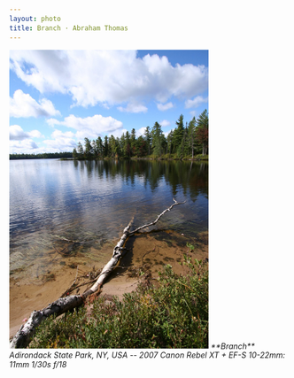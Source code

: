 ```yaml
---
layout: photo
title: Branch · Abraham Thomas
---
```


<img src="/assets/photos/Branch.jpg" width="360px" class="photo">

<i>
**Branch**  
Adirondack State Park, NY, USA -- 2007  
Canon Rebel XT + EF-S 10-22mm: 11mm 1/30s f/18  
</i>
